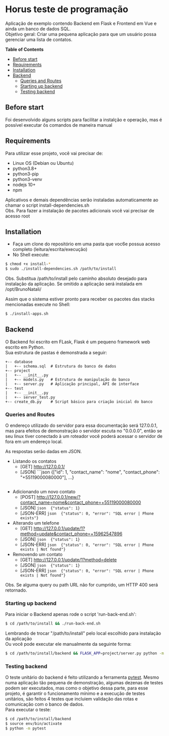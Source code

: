 # Horus teste de programação

Aplicação de exemplo contendo Backend em Flask e Frontend em Vue e ainda um banco de dados SQL.   
Objetivo geral: Criar uma pequena aplicação para que um usuário possa gerenciar uma lista de contatos.

**Table of Contents**
* [Before start](#before-start)
* [Requirements](#requirements)
* [Installation](#installation)
* [Backend](#backend)
    * [Queries and Routes](#queries-n-routes)
    * [Starting up backend](#starting-up-backend)
    * [Testing backend](#testing-backend)
## Before start
Foi desenvolvido alguns scripts para facilitar a instalção e operação, mas é possível executar õs comandos de maneira manual   

## Requirements
Para utilizar esse projeto, você vai precisar de:
- Linux OS (Debian ou Ubuntu)
- python3.8+
- python3-pip
- python3-venv
- nodejs 10+
- npm

Aplicativos e demais dependências serão instaladas automaticamente ao chamar o script install-dependencies.sh   
Obs. Para fazer a instalação de pacotes adicionais você vai precisar de acesso root

## Installation
- Faça um clone do repositório em uma pasta que voc6e possua acesso completo (leitura/escrita/execução)
- No Shell execute:
```bash
$ chmod +x install-*
$ sudo ./install-dependencies.sh /path/to/install
```
Obs. Substitua /path/to/install pelo caminho absoluto desejado para instalação da aplicação. Se omitido a aplicação será instalada em /opt/BrunoNatali/   
   
Assim que o sistema estiver pronto para receber os pacotes das stacks mencionadas execute no Shell:
```bash 
$ ./install-apps.sh
```

## Backend
O Backend foi escrito em FLask, Flask é um pequeno framework web escrito em Python.   
Sua estrutura de pastas é demonstrada a seguir:
```shell
+-- database
|   +-- schema.sql  # Estrutura do banco de dados
+-- project
|   +-- __init__.py
|   +-- models.py   # Estrutura de manipulação do banco
|   +-- server.py   # Aplicação principal, API de interface
+-- test
|   +-- __init__.py
|   +-- server_test.py
+-- create_db.py    # Script básico para criação inicial do banco
```

### Queries and Routes
O endereço utilizado do servidor para essa documentação será 127.0.0.1, mas para efeitos de demonstração o servidor escuta no "0.0.0.0", então se seu linux tiver conectado à um roteador você poderá acessar o servidor de fora em um endereço local.   

As respostas serão dadas em JSON.   
- Listando os contatos
    - [GET] http://127.0.0.1/
    - [JSON] ```json 
        {["id": 1, "contact_name": "nome", "contact_phone": "+55119000080000"], ...}
    ```
- Adicionando um novo contato
    - [POST] http://127.0.0.1/new/?contact_name=nome&contact_phone=+55119000080000
    - [JSON] ```json 
                {"status": 1} 
            ```
    - [JSON-ERR] ```json 
                {"status": 0, "error": "SQL error | Phone exists"}
            ```
- Alterando um telefone
    - [GET] http://127.0.0.1/update/1?method=update&contact_phone=+15962547896
    - [JSON] ```json 
                {"status": 1}
            ```
    - [JSON-ERR] ```json 
                {"status": 0, "error": "SQL error | Phone exists | Not found"} 
            ```
- Removendo um contato
    - [GET] http://127.0.0.1/update/1?method=delete
    - [JSON] ```json 
                {"status": 1} 
            ```
    - [JSON-ERR] ```json 
                {"status": 0, "error": "SQL error | Phone exists | Not found"} 
            ```

Obs. Se alguma query ou path URL não for cumprido, um HTTP 400 será retornado.

### Starting up backend
Para iniciar o Backend apenas rode o script 'run-back-end.sh':
```bash 
$ cd /path/to/install && ./run-back-end.sh
```
Lembrando de trocar "/path/to/install" pelo local escolhido para instalação da aplicação   
Ou você pode executar ele manualmente da seguinte forma:
```bash 
$ cd /path/to/install/backend && FLASK_APP=project/server.py python -m flask run --host=0.0.0.0
```

### Testing backend
O teste unitário do backend é feito utilizando a ferramenta [pytest](https://pytest.org). Mesmo numa aplicação tão pequena de demonstração, algumas dezenas de testes podem ser executados, mas como o objetivo dessa parte, para esse projeto, é garantir o funcionamento mínimo e a execução de testes unitários, são feitos 4 testes que incluiem validação das rotas e comunicação com o banco de dados.   
Para executar o teste:
```bash 
$ cd /path/to/install/backend
$ source env/bin/activate
$ python -m pytest
```